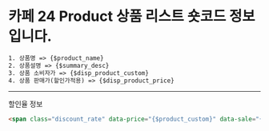 # 카페 24 Product 상품 리스트 숏코드 정보입니다.

```html
1. 상품명 => {$product_name}
2. 상품설명 => {$summary_desc}
3. 상품 소비자가 => {$disp_product_custom}
4. 상품 판매가(할인가적용) => {$disp_product_price}
```
---

할인율 정보 

```html
<span class="discount_rate" data-price="{$product_custom}" data-sale="{$product_price}"></span>
```
